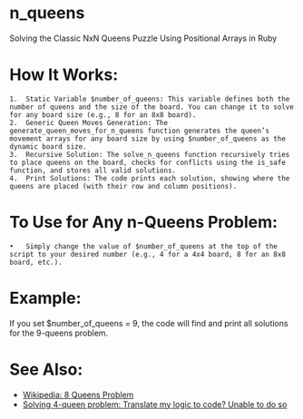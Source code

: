 # n_queens

Solving the Classic NxN Queens Puzzle Using Positional Arrays in Ruby

# How It Works:

	1.	Static Variable $number_of_queens: This variable defines both the number of queens and the size of the board. You can change it to solve for any board size (e.g., 8 for an 8x8 board).
	2.	Generic Queen Moves Generation: The generate_queen_moves_for_n_queens function generates the queen’s movement arrays for any board size by using $number_of_queens as the dynamic board size.
	3.	Recursive Solution: The solve_n_queens function recursively tries to place queens on the board, checks for conflicts using the is_safe function, and stores all valid solutions.
	4.	Print Solutions: The code prints each solution, showing where the queens are placed (with their row and column positions).

# To Use for Any n-Queens Problem:

	•	Simply change the value of $number_of_queens at the top of the script to your desired number (e.g., 4 for a 4x4 board, 8 for an 8x8 board, etc.).

# Example:

If you set $number_of_queens = 9, the code will find and print all solutions for the 9-queens problem.


# See Also:

- [Wikipedia: 8 Queens Problem](https://en.wikipedia.org/wiki/Eight_queens_puzzle)
- [Solving 4-queen problem: Translate my logic to code? Unable to do so](https://community.unix.com/t/solving-4-queen-problem-translate-my-logic-to-code-unable-to-do-so/395405)
